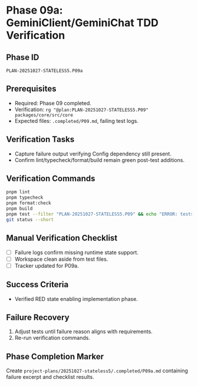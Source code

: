 # Phase 09a: GeminiClient/GeminiChat TDD Verification

## Phase ID
`PLAN-20251027-STATELESS5.P09a`

## Prerequisites
- Required: Phase 09 completed.
- Verification: `rg "@plan:PLAN-20251027-STATELESS5.P09" packages/core/src/core`
- Expected files: `.completed/P09.md`, failing test logs.

## Verification Tasks
- Capture failure output verifying Config dependency still present.
- Confirm lint/typecheck/format/build remain green post-test additions.

## Verification Commands
```bash
pnpm lint
pnpm typecheck
pnpm format:check
pnpm build
pnpm test --filter "PLAN-20251027-STATELESS5.P09" && echo "ERROR: tests passed unexpectedly" && exit 1 || echo "Expected failure captured"
git status --short
```

## Manual Verification Checklist
- [ ] Failure logs confirm missing runtime state support.
- [ ] Workspace clean aside from test files.
- [ ] Tracker updated for P09a.

## Success Criteria
- Verified RED state enabling implementation phase.

## Failure Recovery
1. Adjust tests until failure reason aligns with requirements.
2. Re-run verification commands.

## Phase Completion Marker
Create `project-plans/20251027-stateless5/.completed/P09a.md` containing failure excerpt and checklist results.

